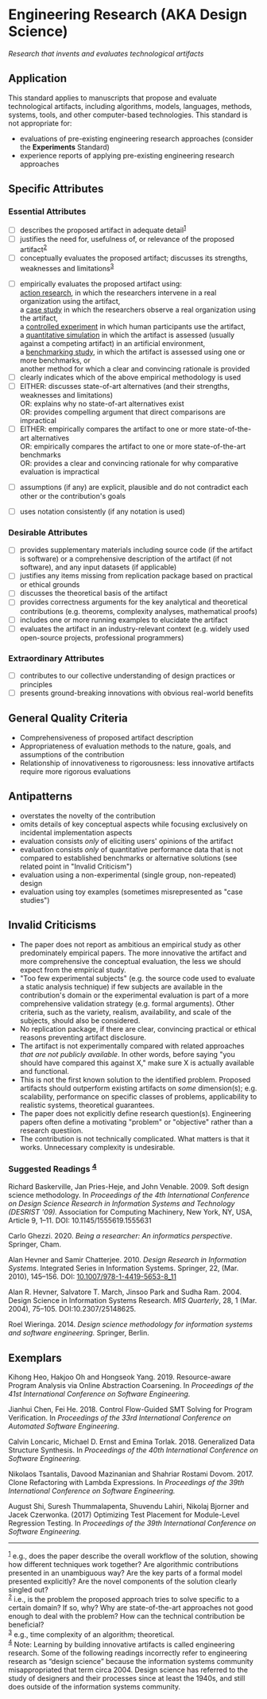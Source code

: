 # Engineering Research (AKA Design Science) 
<standard name="Engineering Methods">


*<desc>Research that invents and evaluates technological artifacts</desc>*


## Application 

This standard applies to manuscripts that propose and evaluate
technological artifacts, including algorithms, models, languages,
methods, systems, tools, and other computer-based technologies. This
standard is not appropriate for:

-   evaluations of pre-existing engineering research approaches
    (consider the **Experiments** Standard)
-   experience reports of applying pre-existing engineering research
    approaches

## Specific Attributes

### Essential Attributes
<checklist name="Essential">

<intro>

- [ ]   describes the proposed artifact in adequate detail<sup>[1](#myfootnote1)</sup>
- [ ]   justifies the need for, usefulness of, or relevance of the proposed artifact<sup>[2](#myfootnote2)</sup>
- [ ]   conceptually evaluates the proposed artifact; discusses its strengths, weaknesses and limitations<sup>[3](#myfootnote3)</sup>

<method>

- [ ]   empirically evaluates the proposed artifact using:  
  [action research](https://github.com/acmsigsoft/EmpiricalStandards/blob/master/docs/ActionResearch.md), in which the researchers intervene in a real organization using the artifact,  
  a [case study](https://github.com/acmsigsoft/EmpiricalStandards/blob/master/docs/CaseStudy.md) in which the researchers observe a real organization using the artifact,  
  a [controlled experiment](https://github.com/acmsigsoft/EmpiricalStandards/blob/master/docs/Experiments.md) in which human participants use the artifact,  
  a [quantitative simulation](https://github.com/acmsigsoft/EmpiricalStandards/blob/master/docs/QuantitativeSimulation.md) in which the artifact is assessed (usually against a competing artifact) in an artificial environment,  
  a [benchmarking study](https://github.com/acmsigsoft/EmpiricalStandards/blob/master/docs/Benchmarking.md), in which the artifact is assessed using one or more benchmarks, or  
  another method for which a clear and convincing rationale is provided
- [ ]   clearly indicates which of the above empirical methodology is used
- [ ]   EITHER: discusses state-of-art alternatives (and their strengths, weaknesses and limitations)   
    OR: explains why no state-of-art alternatives exist   
    OR: provides compelling argument that direct comparisons are impractical
- [ ]   EITHER: empirically compares the artifact to one or more state-of-the-art alternatives   
    OR: empirically compares the artifact to one or more state-of-the-art benchmarks  
    OR: provides a clear and convincing rationale for why comparative evaluation is impractical

<results>


<discussion>


<other>
	
- [ ]   assumptions (if any) are explicit, plausible and do not contradict each other or the contribution's goals
- [ ]   uses notation consistently (if any notation is used)
	

</checklist>
    
### Desirable Attributes
<checklist name="Desirable">

- [ ]   provides supplementary materials including source code (if the artifact is software) or a comprehensive description of the artifact (if not software), and any input datasets (if applicable)
- [ ]   justifies any items missing from replication package based on practical or ethical grounds
- [ ]   discusses the theoretical basis of the artifact
- [ ]   provides correctness arguments for the key analytical and theoretical contributions (e.g. theorems, complexity analyses, mathematical proofs)
- [ ]   includes one or more running examples to elucidate the artifact
- [ ]   evaluates the artifact in an industry-relevant context (e.g. widely used open-source projects, professional programmers)	

</checklist>
    
### Extraordinary Attributes
<checklist name="Extraordinary">

- [ ]   contributes to our collective understanding of design practices or principles
- [ ]   presents ground-breaking innovations with obvious real-world benefits
</checklist>
    
## General Quality Criteria 

-   Comprehensiveness of proposed artifact description
-   Appropriateness of evaluation methods to the nature, goals, and
    assumptions of the contribution
-   Relationship of innovativeness to rigorousness: less innovative
    artifacts require more rigorous evaluations

## Antipatterns

-   overstates the novelty of the contribution
-   omits details of key conceptual aspects while focusing exclusively
    on incidental implementation aspects
-   evaluation consists *only* of eliciting users' opinions of the
    artifact
-   evaluation consists *only* of quantitative performance data that is
    not compared to established benchmarks or alternative solutions (see
    related point in "Invalid Criticism")
-   evaluation using a non-experimental (single group, non-repeated) design
-   evaluation using toy examples (sometimes misrepresented as "case studies")

## Invalid Criticisms

-   The paper does not report as ambitious an empirical study as other
    predominately empirical papers. The more innovative the artifact and
    more comprehensive the conceptual evaluation, the less we should
    expect from the empirical study.
-   "Too few experimental subjects" (e.g. the source code used to evaluate
    a static analysis technique) if few subjects are available in the
    contribution's domain or the experimental evaluation is part of a
    more comprehensive validation strategy (e.g. formal arguments).
    Other criteria, such as the variety, realism, availability, and
    scale of the subjects, should also be considered.
-   No replication package, if there are clear, convincing practical or
    ethical reasons preventing artifact disclosure.
-   The artifact is not experimentally compared with related approaches
    *that are not publicly available*. In other words, before saying
    "you should have compared this against X," make sure X is actually
    available and functional.
-   This is not the first known solution to the identified problem. Proposed artifacts should outperform existing
    artifacts on *some* dimension(s); e.g. scalability, performance on specific classes of problems, applicability to
    realistic systems, theoretical guarantees.  
-   The paper does not explicitly define research question(s). Engineering papers often define a motivating "problem" or "objective" rather than a research questiion. 
-   The contribution is not technically complicated. What matters is
    that it works. Unnecessary complexity is undesirable.

### Suggested Readings <sup>[4](#myfootnote4)</sup>

Richard Baskerville, Jan Pries-Heje, and John Venable. 2009. Soft design
science methodology. In *Proceedings of the 4th International Conference
on Design Science Research in Information Systems and Technology
(DESRIST '09).* Association for Computing Machinery, New York, NY, USA,
Article 9, 1–11. DOI: 10.1145/1555619.1555631

Carlo Ghezzi. 2020. *Being a researcher: An informatics perspective*.
Springer, Cham.

Alan Hevner and Samir Chatterjee. 2010. *Design Research in Information
Systems*. Integrated Series in Information Systems. Springer, 22, (Mar.
2010), 145–156. DOI:
[10.1007/978-1-4419-5653-8_11](https://doi.org/10.1007/978-1-4419-5653-8_11)

Alan R. Hevner, Salvatore T. March, Jinsoo Park and Sudha Ram. 2004.
Design Science in Information Systems Research. *MIS Quarterly*, 28, 1
(Mar. 2004), 75–105. DOI:10.2307/25148625.

Roel Wieringa. 2014. *Design science methodology for information systems
and software engineering.* Springer, Berlin.

## Exemplars

Kihong Heo, Hakjoo Oh and Hongseok Yang. 2019. Resource-aware Program
Analysis via Online Abstraction Coarsening. In *Proceedings of the 41st
International Conference on Software Engineering.*

Jianhui Chen, Fei He. 2018. Control Flow-Guided SMT Solving for Program
Verification. In *Proceedings of the 33rd International Conference on
Automated Software Engineering*.

Calvin Loncaric, Michael D. Ernst and Emina Torlak. 2018. Generalized
Data Structure Synthesis. In *Proceedings of the 40th International
Conference on Software Engineering.*

Nikolaos Tsantalis, Davood Mazinanian and Shahriar Rostami Dovom. 2017.
Clone Refactoring with Lambda Expressions. In *Proceedings of the 39th
International Conference on Software Engineering.*

August Shi, Suresh Thummalapenta, Shuvendu Lahiri, Nikolaj Bjorner and
Jacek Czerwonka. (2017) Optimizing Test Placement for Module-Level
Regression Testing. In *Proceedings of the 39th International Conference
on Software Engineering.*

---
<footnote><sup>[1](#myfootnote1)</sup> e.g., does the paper describe the overall workflow of the solution, showing how different techniques work together? Are algorithmic contributions presented in an unambiguous way? Are the key parts of a formal model presented explicitly? Are the novel components of the solution clearly singled out?</footnote><br>
<footnote><sup>[2](#myfootnote2)</sup> i.e., is the problem the proposed approach tries to solve specific to a certain domain? If so, why? Why are state-of-the-art approaches not good enough to deal with the problem? How can the technical contribution be beneficial?</footnote><br>
<footnote><sup>[3](#myfootnote3)</sup> e.g., time complexity of an algorithm; theoretical.</footnote><br>
<footnote><sup>[4](#myfootnote4)</sup> Note: Learning by building innovative artifacts is called engineering research. Some of the following readings incorrectly refer to engineering research as “design science” because the information systems community misappropriated that term circa 2004. Design science has referred to the study of designers and their processes since at least the 1940s, and still does outside of the information systems community.</footnote><br>
</standard>
